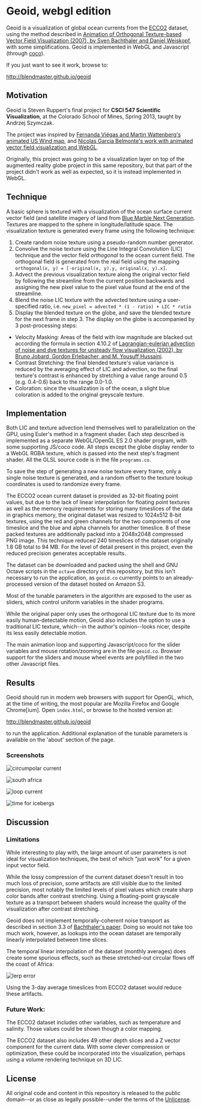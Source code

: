 # Geoid, webgl edition

Geoid is a visualization of global ocean currents from the [ECCO2][1] dataset, using the method described in [Animation of Orthogonal Texture-based Vector Field Visualization (2007), by Sven Bachthaler and Daniel Weiskopf][0], with some simplifications. Geoid is implemented in WebGL and Javascript (through [coco][2]).

If you just want to see it work, browse to:

http://blendmaster.github.io/geoid

## Motivation

Geoid is Steven Ruppert's final project for **CSCI 547 Scientific Visualization**, at the Colorado School of Mines, Spring 2013, taught by Andrzej Szymczak.

The project was inspired by [Fernanda Viégas and Martin Wattenberg's animated US Wind map][3], and [Nicolas Garcia Belmonte's work with animated vector field visualization and WebGL][4].

Originally, this project was going to be a visualization layer on top of the augmented reality globe project in this same repository, but that part of the project didn't work as well as expected, so it is instead implemented in WebGL.

## Technique

A basic sphere is textured with a visualization of the ocean surface current vector field (and satellite imagery of land from [Blue Marble Next Generation][5]. Textures are mapped to the sphere in longitude/latitude space. The visualization texture is generated every frame using the following technique:

1. Create random noise texture using a pseudo-random number generator.
2. Convolve the noise texture using the Line Integral Convolution (LIC) technique and the vector field _orthogonal_ to the ocean current field. The orthogonal field is generated from the real field using the mapping `orthogonal(x, y) = [-original(x, y).y, original(x, y).x]`.
3. Advect the previous visualization texture along the original vector field by following the streamline from the current position backwards and assigning the new pixel value to the pixel value found at the end of the streamline.
4. Blend the noise LIC texture with the advected texture using a user-specified ratio, i.e. `new_pixel = advected * (1 - ratio) + LIC * ratio`
5. Display the blended texture on the globe, and save the blended texture for the next frame in step 3. The display on the globe is accompanied by 3 post-processing steps:
  * Velocity Masking: Areas of the field with low magnitude are blacked out according the formula in section 4.10.2 of [Lagrangian-eulerian advection of noise and dye textures for unsteady flow visualization (2002), by Bruno Jobard, Gordon Erlebacher, and M. Yousuff Hussaini][6].
  * Contrast Stretching: the final blended texture's value variance is reduced by the averaging effect of LIC and advection, so the final texture's contrast is enhanced by stretching a value range around 0.5 (e.g. 0.4-0.6) back to the range 0.0-1.0.
  * Coloration: since the visualization is of the ocean, a slight blue coloration is added to the original greyscale texture.

## Implementation

Both LIC and texture advection lend themselves well to parallelization on the GPU, using Euler's method in a fragment shader. Each step described is implemented as a separate WebGL/OpenGL ES 2.0 shader program, with some supporting JS/coco code. All steps except the globe display render to a WebGL RGBA texture, which is passed into the next step's fragment shader. All the GLSL source code is in the file `programs.co`.

To save the step of generating a new noise texture every frame, only a single noise texture is generated, and a random offset to the texture lookup coordinates is used to randomize every frame.

The ECCO2 ocean current dataset is provided as 32-bit floating point values, but due to the lack of linear interpolation for floating point textures as well as the memory requirements for storing many timeslices of the data in graphics memory, the original dataset was resized to 1024x512 8-bit textures, using the red and green channels for the two components of one timeslice and the blue and alpha channels for another timeslice. 8 of these packed textures are additionally packed into a 2048x2048 compressed PNG image. This technique reduced 240 timeslices of the dataset originally 1.8 GB total to 94 MB. For the level of detail present in this project, even the reduced precision generates acceptable results. 

The dataset can be downloaded and packed using the shell and GNU Octave scripts in the `octave` directory of this repository, but this isn't necessary to run the application, as `geoid.co` currently points to an already-processed version of the dataset hosted on Amazon S3.

Most of the tunable parameters in the algorithm are exposed to the user as sliders, which control uniform variables in the shader programs.

While the original paper only uses the orthogonal LIC texture due to its more easily human-detectable motion, Geoid also includes the option to use a traditional LIC texture, which--in the author's opinion--looks nicer, despite its less easily detectable motion.

The main animation loop and supporting Javascript/coco for the slider variables and mouse rotation/zooming are in the file `geoid.co`. Browser support for the sliders and mouse wheel events are polyfilled in the two other Javascript files.

## Results

Geoid should run in modern web browsers with support for OpenGL, which, at the time of writing, the most popular are Mozilla Firefox and Google Chrome[ium]. Open `index.html`, or browse to the hosted version at:

http://blendmaster.github.io/geoid

to run the application. Additional explanation of the tunable parameters is available on the 'about' section of the page.

### Screenshots

![circumpolar current](http://i.imgur.com/RzUM5fv.png)

![south africa](http://i.imgur.com/9vkzXAG.png)

![loop current](http://i.imgur.com/7e2HTYi.png)

![time for icebergs](http://i.imgur.com/yckIlR5.png)

## Discussion

### Limitations

While interesting to play with, the large amount of user parameters is not ideal for visualization techniques, the best of which "just work" for a given input vector field.

While the lossy compression of the current dataset doesn't result in too much loss of precision, some artifacts are still visible due to the limited precision, most notably the limited levels of pixel values which create sharp color bands after contrast stretching. Using a floating-point grayscale texture as a transport between shaders would increase the quality of the visualization after contrast stretching.

Geoid does not implement temporally-coherent noise transport as described in section 3.3 of [Bachthaler's paper][0]. Doing so would not take too much work, however, as lookups into the ocean dataset are temporally linearly interpolated between time slices.

The temporal linear interpolation of the dataset (monthly averages) does create some spurious effects, such as these stretched-out circular flows off the coast of Africa:

![lerp error](http://i.imgur.com/QY3W9lV.jpg)

Using the 3-day average timeslices from ECCO2 dataset would reduce these artifacts.

### Future Work:

The ECCO2 dataset includes other variables, such as temperature and salinity. Those values could be shown though a color mapping.

The ECCO2 dataset also includes 49 other depth slices and a Z vector component for the current data. With some clever compression or optimization, these could be incorporated into the visualization, perhaps using a volume rendering technique on 3D LIC.

## License

All original code and content in this repository is released to the public domain--or as close as legally possible--under the terms of the [Unlicense][7].

[0]: http://www.vis.uni-stuttgart.de/~weiskopf/publications/eurovis07.pdf
[1]: http://ecco2.jpl.nasa.gov/
[2]: https://github.com/satyr/coco
[3]: http://hint.fm/wind/
[4]: http://philogb.github.io/blog/2012/08/14/playing-with-line-integral-convolutions/
[5]: http://visibleearth.nasa.gov/view_cat.php?categoryID=1484
[6]: http://www.cs.ucdavis.edu/~ma/ECS276/readings/Jobard_TVCG02.pdf
[7]: http://unlicense.org
